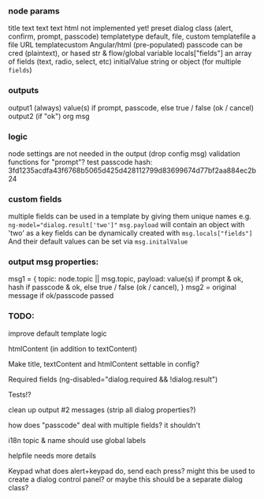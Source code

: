 ### node params 
title             text 
text              text 
html              not implemented yet! 
preset            dialog class (alert, confirm, prompt, passcode)
templatetype      default, file, custom
templatefile      a file URL
templatecustom    Angular/html (pre-populated)
passcode          can be cred (plaintext), or hased str & flow/global variable
locals["fields"]  an array of fields (text, radio, select, etc)
initialValue      string or object (for multiple `fields`)

### outputs 
output1 (always)               value(s) if prompt, passcode, else true / false (ok / cancel)
output2 (if "ok")              org msg

### logic
node settings are not needed in the output (drop config msg)
validation functions for "prompt"?
test passcode hash: 3fd1235acdfa43f6768b5065d425d428112799d83699674d77bf2aa884ec2b24

### custom fields
multiple fields can be used in a template by giving them unique names e.g. `ng-model="dialog.result['two']"`
    `msg.payload` will contain an object with 'two' as a key
    fields can be dynamically created with `msg.locals["fields"]`
    And their default values can be set via `msg.initalValue`

### output msg properties:
msg1 = {
  topic: node.topic || msg.topic,
  payload: value(s) if prompt & ok, hash if passcode & ok, else true / false (ok / cancel),
}
msg2 = original message if ok/passcode passed

### TODO:
improve default template logic

htmlContent (in addition to textContent)

Make title, textContent and htmlContent settable in config? 

Required fields (ng-disabled="dialog.required && !dialog.result")

Tests!?

clean up output #2 messages (strip all dialog properties?)

how does "passcode" deal with multiple fields? 
  it shouldn't

i18n
  topic & name should use global labels

helpfile
  needs more details

Keypad 
  what does alert+keypad do, send each press?
  might this be used to create a dialog control panel?
  or maybe this should be a separate dialog class? 